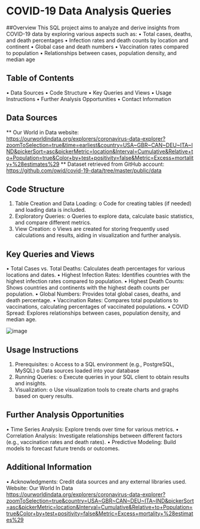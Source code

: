 # COVID-19 Data Analysis Queries
##Overview
This SQL project aims to analyze and derive insights from COVID-19 data by exploring various aspects such as:
•	Total cases, deaths, and death percentages
•	Infection rates and death counts by location and continent
•	Global case and death numbers
•	Vaccination rates compared to population
•	Relationships between cases, population density, and median age
## Table of Contents
•	Data Sources
•	Code Structure
•	Key Queries and Views
•	Usage Instructions
•	Further Analysis Opportunities
•	Contact Information
## Data Sources
** Our World in Data website: https://ourworldindata.org/explorers/coronavirus-data-explorer?zoomToSelection=true&time=earliest&country=USA~GBR~CAN~DEU~ITA~IND&pickerSort=asc&pickerMetric=location&Interval=Cumulative&Relative+to+Population=true&Color+by+test+positivity=false&Metric=Excess+mortality+%28estimates%29
** Dataset retrieved from GitHub account:  https://github.com/owid/covid-19-data/tree/master/public/data
## Code Structure
1.	Table Creation and Data Loading:
o	Code for creating tables (if needed) and loading data is included.
2.	Exploratory Queries:
o	Queries to explore data, calculate basic statistics, and compare different metrics.
3.	View Creation:
o	Views are created for storing frequently used calculations and results, aiding in visualization and further analysis.
## Key Queries and Views
•	Total Cases vs. Total Deaths: Calculates death percentages for various locations and dates.
•	Highest Infection Rates: Identifies countries with the highest infection rates compared to population.
•	Highest Death Counts: Shows countries and continents with the highest death counts per population.
•	Global Numbers: Provides total global cases, deaths, and death percentage.
•	Vaccination Rates: Compares total populations to vaccinations, calculating percentages of vaccinated populations.
•	COVID Spread: Explores relationships between cases, population density, and median age.

![image](https://github.com/tmbuthia/Portfolio-project/assets/128447688/f7cab0d2-b042-4983-bb72-7d1caf0ea32d)

## Usage Instructions
1.	Prerequisites:
o	Access to a SQL environment (e.g., PostgreSQL, MySQL)
o	Data sources loaded into your database
2.	Running Queries:
o	Execute queries in your SQL client to obtain results and insights.
3.	Visualization:
o	Use visualization tools to create charts and graphs based on query results.
## Further Analysis Opportunities
•	Time Series Analysis: Explore trends over time for various metrics.
•	Correlation Analysis: Investigate relationships between different factors (e.g., vaccination rates and death rates).
•	Predictive Modeling: Build models to forecast future trends or outcomes.

## Additional Information

•	Acknowledgments: Credit data sources and any external libraries used.
Website: Our World In Data
https://ourworldindata.org/explorers/coronavirus-data-explorer?zoomToSelection=true&country=USA~GBR~CAN~DEU~ITA~IND&pickerSort=asc&pickerMetric=location&Interval=Cumulative&Relative+to+Population=true&Color+by+test+positivity=false&Metric=Excess+mortality+%28estimates%29


